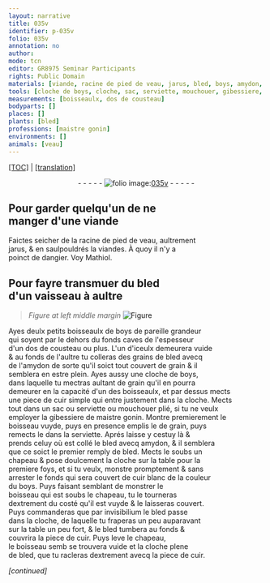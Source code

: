 ```yaml
---
layout: narrative
title: 035v
identifier: p-035v
folio: 035v
annotation: no
author:
mode: tcn
editor: GR8975 Seminar Participants
rights: Public Domain
materials: [viande, racine de pied de veau, jarus, bled, boys, amydon, grain, cuir, cuir blanc]
tools: [cloche de boys, cloche, sac, serviette, mouchouer, gibessiere, boisseau, chapeau]
measurements: [boisseaulx, dos de cousteau]
bodyparts: []
places: []
plants: [bled]
professions: [maistre gonin]
environments: []
animals: [veau]
---
```


<p><a href="{{ site.baseurl }}/normalized/">[TOC]</a> | <a href="{{ site.baseurl }}/texts/p-035v_tl/" target="_blank">[translation]</a></p><div class="folio" align="center">- - - - - <a href="http://gallica.bnf.fr/ark:/12148/btv1b10500001g/f76.image" target="_blank"><img src="https://cu-mkp.github.io/2017-workshop-edition/assets/photo-icon.png" alt="folio image: " style="display:inline-block; margin-bottom:-3px;"/>035v</a> - - - - - </div>  
  

## Pour garder quelqu'un de ne<br/> manger d'une <span class="m">viande</span>

 
Faictes seicher de la <span class="m">racine de pied de <span class="al">veau</span></span>, aultrem<span class="exp">ent</span><br/> <span class="m">jarus</span>, & en saulpouldrés la <span class="m">viande</span><span class="del">s</span>. À quoy il n'y a<br/> poinct de dangier. Voy Mathiol.
 
 
  

## Pour fayre transmuer du <span class="m"><span class="pa">bled</span></span><br/> d'un vaisseau à aultre

 
> *Figure*
> *at left middle margin*
> <a href="https://drive.google.com/open?id=0B9-oNrvWdlO5WEY2UUhMRTg4Y00" target="_blank"><img src="https://cu-mkp.github.io/GR8975-edition/assets/photo-icon.png" alt="Figure" style="display:inline-block; margin-bottom:-3px;"/></a>
 
Ayes deulx petits <span class="ms">boisseaulx</span> de <span class="m">boys</span> de pareille grandeur<br/> qui soyent par le dehors du fonds caves de l'espesseur<br/> d'un <span class="ms">dos de cousteau</span> ou plus. L'un d'iceulx demeurera vuide<br/> & au fonds de l'aultre tu colleras des grains de <span class="m"><span class="pa">bled</span></span> avecq<br/> de l'<span class="m">amydon</span> de sorte qu'il soict tout couvert de <span class="m">grain</span> & il<br/> semblera en estre plein. Ayes aussy une <span class="tl">cloche de <span class="m">boys</span></span>,<br/> dans laquelle tu mectras aultant de <span class="m">grain</span> qu'il en pourra<br/> demeurer en la capacité d'un des <span class="ms">boisseaulx</span>, et par dessus mects<br/> une piece de <span class="m">cuir</span> simple qui entre justem<span class="exp">ent</span> dans la <span class="tl">cloche</span>. Mects<br/> tout dans un <span class="tl">sac</span> ou <span class="tl">serviette</span> ou <span class="tl">mouchouer</span> plié, si tu ne veulx<br/> employer la <span class="tl">gibessiere</span> de <span class="pro">m<span class="exp">aistr</span>e gonin</span>. Montre premierem<span class="exp">ent</span> le<br/> <span class="tl">boisseau</span> vuyde, puys en presence emplis le de <span class="m">grain</span>, puys<br/> remects le dans la <span class="tl">serviette</span>. Aprés laisse y cestuy là &<br/> prends celuy où est collé <span class="del">le</span> <span class="m"><span class="pa">bled</span></span> avecq <span class="m">amydon</span>, & il semblera<br/> que ce soict le premier remply de <span class="m"><span class="pa">bled</span></span>. Mects le soubs un<br/> <span class="tl">chapeau</span> & pose doulcem<span class="exp">ent</span> la <span class="tl">cloche</span> sur la table pour la<br/> premiere foys, et si tu veulx, monstre promptem<span class="exp">ent</span> & sans<br/> arrester le fonds qui sera couvert de <span class="m">cuir blanc</span> de la couleur<br/> du <span class="m">boys</span>. Puys faisant semblant de monstrer le<br/> <span class="tl">boisseau</span> qui est soubs le <span class="tl">chapeau</span>, tu le tourneras<br/> dextrem<span class="exp">ent</span> du costé qu'il est vuyde & le laisseras couvert.<br/> Puys commanderas que par invisibilium le <span class="m"><span class="pa">bled</span></span> passe<br/> dans la <span class="tl">cloche</span>, de laquelle tu fraperas un peu auparava<span class="exp">n</span>t<br/> sur la table un peu fort, & le <span class="m"><span class="pa">bled</span></span> tumbera au fonds &<br/> couvrira la piece de <span class="m">cuir</span>. Puys leve le <span class="tl">chapeau</span>,<br/> le <span class="tl">boisseau</span> <span class="del">semb</span> se trouvera vuide et la <span class="tl">cloche</span> plene<br/> de <span class="m"><span class="pa">bled</span></span>, que tu racleras dextrem<span class="exp">ent</span> avecq la piece de <span class="m">cuir</span>. 
 
*[continued]*
 
